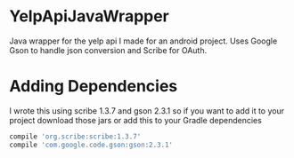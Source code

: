 # YelpApiJavaWrapper
Java wrapper for the yelp api I made for an android project. Uses Google Gson to handle json conversion and Scribe for OAuth.

# Adding Dependencies
I wrote this using scribe 1.3.7 and gson 2.3.1 so if you want to add it to your project download those jars or add this to your Gradle dependencies

```groovy
compile 'org.scribe:scribe:1.3.7'
compile 'com.google.code.gson:gson:2.3.1'
```
